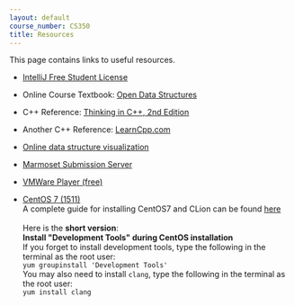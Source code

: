 ```yaml
---
layout: default
course_number: CS350
title: Resources
---
```


This page contains links to useful resources.

 - [IntelliJ Free Student License](https://www.jetbrains.com/student/)

 - Online Course Textbook: [Open Data Structures](http://opendatastructures.org)
 
 - C++ Reference: [Thinking in C++, 2nd Edition](http://www.mindview.net/Books/TICPP/ThinkingInCPP2e.html)

 - Another C++ Reference: [LearnCpp.com](http://www.learncpp.com)
 
 - [Online data structure visualization](http://www.cs.usfca.edu/~galles/visualization/Algorithms.html)
   
 - [Marmoset Submission Server](https://cs.ycp.edu/marmoset/)
 
 - [VMWare Player (free)](https://my.vmware.com/web/vmware/free#desktop_end_user_computing/vmware_workstation_player/12_0)
 
 - [CentOS 7 (1511)](http://archive.kernel.org/centos-vault/7.2.1511/isos/x86_64/CentOS-7-x86_64-DVD-1511.iso)
  <br>A complete guide for installing CentOS7 and CLion can be found [here](centOS7_install.html)
  <br><br>Here is the **short version**:
  <br>**Install "Development Tools" during CentOS installation**
  <br>If you forget to install development tools, type the following in the terminal as the root user:
  <br>```yum groupinstall 'Development Tools'```
  <br> You may also need to install ```clang```, type the following in the terminal as the root user:
  <br>```yum install clang```
 